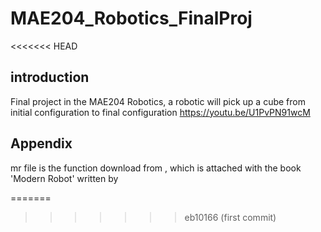 # MAE204_Robotics_FinalProj
<<<<<<< HEAD
## introduction

Final project in the MAE204 Robotics, a robotic will pick up a cube from initial configuration to final configuration
https://youtu.be/U1PvPN91wcM


## Appendix

mr file is the function download from , which is attached with the book 'Modern Robot' written by 

=======
>>>>>>> eb10166 (first commit)
